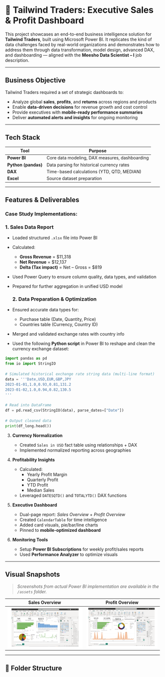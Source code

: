 # 🛒 Tailwind Traders: Executive Sales & Profit Dashboard 

This project showcases an end-to-end business intelligence solution for **Tailwind Traders**, built using Microsoft Power BI. It replicates the kind of data challenges faced by real-world organizations and demonstrates how to address them through data transformation, model design, advanced DAX, and dashboarding — aligned with the **Meesho Data Scientist – I** job description.

---

##  Business Objective

Tailwind Traders required a set of strategic dashboards to:

- Analyze global **sales**, **profits**, and **returns** across regions and products
- Enable **data-driven decisions** for revenue growth and cost control
- Provide executives with **mobile-ready performance summaries**
- Deliver **automated alerts and insights** for ongoing monitoring

---

##  Tech Stack

| Tool          | Purpose                                      |
|---------------|----------------------------------------------|
| **Power BI**  | Core data modeling, DAX measures, dashboarding |
| **Python (pandas)** | Data parsing for historical currency rates |
| **DAX**       | Time-based calculations (YTD, QTD, MEDIAN)   |
| **Excel**     | Source dataset preparation                   |

---

##  Features & Deliverables

###  Case Study Implementations:

   ### 1. **Sales Data Report**
- Loaded structured `.xlsx` file into Power BI
- Calculated:
  - **Gross Revenue** = \$11,318
  - **Net Revenue** = \$12,137
  - **Delta (Tax impact)** = Net – Gross = \$819
    
- Used Power Query to ensure column quality, data types, and validation
- Prepared for further aggregation in unified USD model


   ### 2. **Data Preparation & Optimization**
- Ensured accurate data types for:
  - Purchase table (Date, Quantity, Price)
  - Countries table (Currency, Country ID)
- Merged and validated exchange rates with country info
- Used the following **Python script** in Power BI to reshape and clean the currency exchange dataset:

```python
import pandas as pd
from io import StringIO

# Simulated historical exchange rate string data (multi-line format)
data = '''Date,USD,EUR,GBP,JPY
2023-01-01,1.0,0.93,0.81,131.2
2023-01-02,1.0,0.94,0.82,130.5
'''

# Read into DataFrame
df = pd.read_csv(StringIO(data), parse_dates=["Date"])

# Output cleaned data
print(df_long.head())
```

3. **Currency Normalization**
   - Created `Sales in USD` fact table using relationships + DAX
   - Implemented normalized reporting across geographies

4. **Profitability Insights**
   - Calculated:
     - Yearly Profit Margin
     - Quarterly Profit
     - YTD Profit
     - Median Sales
   - Leveraged `DATESQTD()` and `TOTALYTD()` DAX functions

5. **Executive Dashboard**
   - Dual-page report: *Sales Overview* + *Profit Overview*
   - Created `CalendarTable` for time intelligence
   - Added card visuals, pie/bar/line charts
   - Pinned to **mobile-optimized dashboard**

6. **Monitoring Tools**
   - Setup **Power BI Subscriptions** for weekly profit/sales reports
   - Used **Performance Analyzer** to optimize visuals

---

## Visual Snapshots

> _Screenshots from actual Power BI implementation are available in the `/assets` folder._

| Sales Overview | Profit Overview |
|----------------|------------------|
| ![Sales](assets/sales_overview.png) | ![Profit](assets/profit_overview.png) |

---

## 📂 Folder Structure

